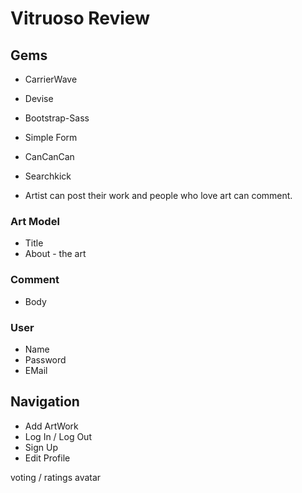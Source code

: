 # Vitruoso Review

## Gems

* CarrierWave
* Devise
* Bootstrap-Sass
* Simple Form
* CanCanCan
* Searchkick

* Artist can post their work and people who love art can comment.

### Art Model
* Title
* About - the art

### Comment 
* Body

### User
* Name
* Password
* EMail

## Navigation 
* Add ArtWork
* Log In / Log Out
* Sign Up
* Edit Profile

voting / ratings
avatar